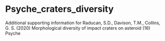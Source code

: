 # Psyche_craters_diversity
Additional supporting information for Raducan, S.D., Davison, T.M., Collins, G. S. (2020) Morphological diversity of impact craters on asteroid (16) Psyche

